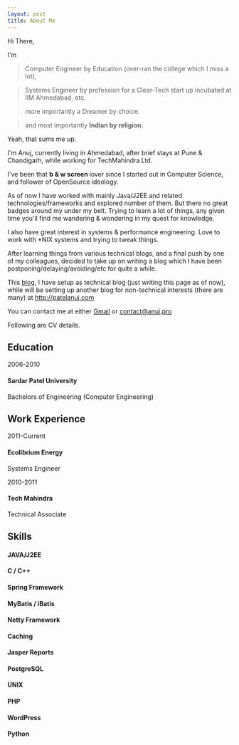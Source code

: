 ```yaml
---
layout: post
title: About Me
---
```


Hi There,

I'm

 > Computer Engineer by Education (over-ran the college which I miss a lot),

 > Systems Engineer by profession for a Clear-Tech start up incubated at IIM Ahmedabad, etc.

 > more importantly a Dreamer by choice.

 > and most importantly <strong>Indian by religion.</strong>
 
Yeah, that sums me up.


I'm Anuj, currently living in Ahmedabad, after brief stays at Pune & Chandigarh, while working for TechMahindra Ltd.

I've been that <strong>b & w screen </strong>lover since I started out in Computer Science, and follower of OpenSource ideology.

As of now I have worked with mainly Java/J2EE  and related technologies/frameworks and explored number of them. But there no great badges around my under my belt.
Trying to learn a lot of things, any given time you'll find me wandering & wondering in my quest for knowledge.

I also have great interest in systems & performance engineering. Love to work with *NIX systems and trying to tweak things.

After learning things from various technical blogs, and a final push by one of my colleagues, decided to take up on writing a blog which I have been postponing/delaying/avoiding/etc for quite a while.

This <a href="http://anuj.pro">blog</a>, I have setup as technical blog (just writing this page as of now), while will be setting up another blog for non-technical interests (there are many) at <a href="http://www.patelanuj.com" target="_blank">http://patelanuj.com</a>

You can contact me at either <a href="mailto:indyaah@gmail.com">Gmail</a> or <a href="mailto:contact@anuj.pro">contact@anuj.pro</a>

Following are CV details.

<h2>Education</h2>
<div class="resume-entry">
<div class="date">2006-2010</div>
<h4>Sardar Patel University</h4>
<p>Bachelors of Engineering (Computer Engineering)</p>
<div class="resume-entry-decoration"></div>
</div>

<h2>Work Experience</h2>
<div class="resume-entry">
<div class="date">2011-Current</div>
<h4>Ecolibrium Energy</h4>
<p>Systems Engineer</p>
<div class="resume-entry-decoration"></div>
</div>
<div class="resume-entry">
<div class="date">2010-2011</div>
<h4>Tech Mahindra</h4>
<p>Technical Associate</p>
<div class="resume-entry-decoration"></div>
</div>


<h2>Skills</h2>
<div class="resume-skill">
<div class="bar">
<div class="bar-fill" style="width:80%">
<div class="bar-edge bar-edge-right"></div>
<div class="bar-edge bar-edge-left"></div>
</div>
</div>
<h4>JAVA/J2EE</h4>
<div class="resume-skill-decoration"></div>
</div>
<div class="resume-skill">
<div class="bar">
<div class="bar-fill" style="width:80%">
<div class="bar-edge bar-edge-right"></div>
<div class="bar-edge bar-edge-left"></div>
</div>
</div>
<h4>C / C++</h4>
<div class="resume-skill-decoration"></div>
</div>
<div class="resume-skill">
<div class="bar">
<div class="bar-fill" style="width:80%">
<div class="bar-edge bar-edge-right"></div>
<div class="bar-edge bar-edge-left"></div>
</div>
</div>
<h4>Spring Framework</h4>
<div class="resume-skill-decoration"></div>
</div>
<div class="resume-skill">
<div class="bar">
<div class="bar-fill" style="width:80%">
<div class="bar-edge bar-edge-right"></div>
<div class="bar-edge bar-edge-left"></div>
</div>
</div>
<h4>MyBatis / iBatis</h4>
<div class="resume-skill-decoration"></div>
</div>
<div class="resume-skill">
<div class="bar">
<div class="bar-fill" style="width:70%">
<div class="bar-edge bar-edge-right"></div>
<div class="bar-edge bar-edge-left"></div>
</div>
</div>
<h4>Netty Framework</h4>
<div class="resume-skill-decoration"></div>
</div>
<div class="resume-skill">
<div class="bar">
<div class="bar-fill" style="width:60%">
<div class="bar-edge bar-edge-right"></div>
<div class="bar-edge bar-edge-left"></div>
</div>
</div>
<h4>Caching</h4>
<div class="resume-skill-decoration"></div>
</div>
<div class="resume-skill">
<div class="bar">
<div class="bar-fill" style="width:70%">
<div class="bar-edge bar-edge-right"></div>
<div class="bar-edge bar-edge-left"></div>
</div>
</div>
<h4>Jasper Reports</h4>
<div class="resume-skill-decoration"></div>
</div>
<div class="resume-skill">
<div class="bar">
<div class="bar-fill" style="width:80%">
<div class="bar-edge bar-edge-right"></div>
<div class="bar-edge bar-edge-left"></div>
</div>
</div>
<h4>PostgreSQL</h4>
<div class="resume-skill-decoration"></div>
</div>
<div class="resume-skill">
<div class="bar">
<div class="bar-fill" style="width:90%">
<div class="bar-edge bar-edge-right"></div>
<div class="bar-edge bar-edge-left"></div>
</div>
</div>
<h4>UNIX</h4>
<div class="resume-skill-decoration"></div>
</div>
<div class="resume-skill">
<div class="bar">
<div class="bar-fill" style="width:50%">
<div class="bar-edge bar-edge-right"></div>
<div class="bar-edge bar-edge-left"></div>
</div>
</div>
<h4>PHP</h4>
<div class="resume-skill-decoration"></div>
</div>
<div class="resume-skill">
<div class="bar">
<div class="bar-fill" style="width:50%">
<div class="bar-edge bar-edge-right"></div>
<div class="bar-edge bar-edge-left"></div>
</div>
</div>
<h4>WordPress</h4>
<div class="resume-skill-decoration"></div>
</div>
<div class="resume-skill">
<div class="bar">
<div class="bar-fill" style="width:20%">
<div class="bar-edge bar-edge-right"></div>
<div class="bar-edge bar-edge-left"></div>
</div>
</div>
<h4>Python</h4>
<div class="resume-skill-decoration"></div>
</div>

